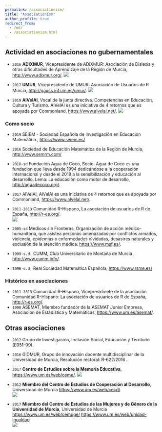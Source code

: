 ```yaml
---
permalink: /associationism/
title: "Associationism"
author_profile: true
redirect_from: 
  - /md/
  - /associationism.html
---
```




## Actividad en asociaciones no gubernamentales

- `2016` **ADIXMUR**, Vicepresidente de ADIXMUR: Asociación de Dislexia y otras dificultades de Aprendizaje de la Región de Murcia, <http://www.adixmur.org/>.
    [![](https://amaurandi.github.io/files/adixmur.png)](https://adixmur.org/)

- `2017` **UMUR**, Vicepresidente de UMUR: Asociación de Usuarios de R Murcia, <http://gauss.inf.um.es/umur/>.
    [![](https://amaurandi.github.io/files/umur1.png)](http://gauss.inf.um.es/umur/about.html)

- `2019` **AlVelAl**, Vocal de la junta directiva. Competencias en Educación, Cultura y Turismo. AlVelAl es una iniciativa de 4 retornos que es apoyada por Commonland, <https://www.alvelal.net/>.
    [![](https://amaurandi.github.io/files/alvelal.png)](https://www.alvelal.net/)

### Como socio

- `2019` SEIEM - Sociedad Española de Investigación en Educación Matemática., <https://www.seiem.es/>

- `2016` Sociedad de Educación Matemática de la Región de Murcia, <http://www.semrm.com/>

- `2018-sd` Fundación Agua de Coco, Socio. Agua de Coco es una fundación que lleva desde 1994 dedicándose a la cooperación internacional y desde el 2018 a la sensibilización y educación al desarrollo. Lema: La educación como motor de desarrollo, <http://aguadecoco.org/>.

- `2017` AlVelAl, AlVelAl es una iniciativa de 4 retornos que es apoyada por Commonland, <https://www.alvelal.net/>.

- `2011-2013` Comunidad R-Hispano, La asociación de usuarios de R de España, <http://r-es.org/>.     
    [![](https://amaurandi.github.io/files/rhisp.png)](http://r-es.org/)

- `2005-sd` Medicos sin Fronteras, Organización de acción médico-humanitaria, que asistea personas amenazadas por conflictos armados, violencia, epidemias o enfermedades olvidadas, desastres naturales y exclusión de la atención médica. <https://www.msf.es/>.

- `1999-s.d.` CUMM, Club Universitario de Montaña de Murcia , <http://www.cumm.info/>.

- `1996-s.d.` Real Sociedad Matemática Española, <https://www.rsme.es/>

### Histórico en asociaciones

- `2011-2013` Comunidad R-Hispano, Vicepresidmete de la asociación Comunidad R-Hispano: La asociación de usuarios de R de España, <http://r-es.org/>.
- `1998` ASEMAT, Miembro fundador de la ASEMAT Junior Empresa, Asociación de Estadística y Matemáticas, <https://www.um.es/asemat/>.

## Otras asociaciones

- `2012` Grupo de Investigación, Inclusión Social, Educación y Territorio (E051-09).
- `2016` GIDMUR, Grupo de innovación docente multidisciplinar de la Universidad de Murcia, Resolución rectoral: R-622/2016 .
- `2017` **Centro de Estudios sobre la Memoria Educativa**, <https://www.um.es/web/ceme/>. 
    [![](https://amaurandi.github.io/files/ceme.gif)](https://www.um.es/web/ceme/)
- `2012` **Miembro del Centro de Estudios de Cooperación al Desarrollo**, Universidad de Murcia <https://www.um.es/web/cecd/>.    
    [![](https://amaurandi.github.io/files/cecd.jpeg)](https://www.um.es/web/cecd/)

- `2017` **Miembro del Centro de Estudios de las Mujeres y de Género de la Universidad de Murcia**, Universidad de Murcia <https://www.um.es/web/cemuge/> <https://www.um.es/web/unidad-igualdad>    
    [![](https://amaurandi.github.io/files/cemuge.jpeg)](https://www.um.es/web/cemuge/)

